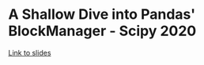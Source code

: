 # A Shallow Dive into Pandas' BlockManager - Scipy 2020

[Link to slides](https://thomasjpfan.github.io/scipy-2020-lightning-talk-pandas-blockmanager)
